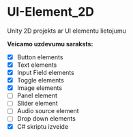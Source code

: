 # UI-Element_2D
Unity 2D projekts ar UI elementu lietojumu

**Veicamo uzdevumu saraksts:**
- [x] Button elements
- [x] Text elements
- [x] Input Field elements
- [x] Toggle elements
- [x] Image elements
- [ ] Panel element
- [ ] Slider element
- [ ] Audio source element
- [ ] Drop down elements
- [x] C# skriptu izveide
